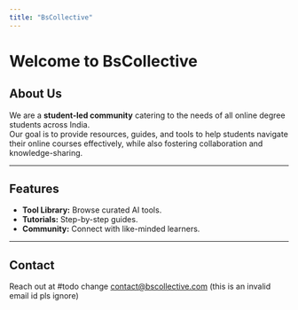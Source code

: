 ```yaml
---
title: "BsCollective"
---
```


# Welcome to BsCollective
## About Us
We are a **student-led community** catering to the needs of all online degree students across India.  
Our goal is to provide resources, guides, and tools to help students navigate their online courses effectively, while also fostering collaboration and knowledge-sharing.

---
## Features

- **Tool Library:** Browse curated AI tools.
- **Tutorials:** Step-by-step guides.
- **Community:** Connect with like-minded learners.
---
## Contact
Reach out at #todo change [contact@bscollective.com](mailto:contact@bscollective.com) (this is an invalid email id pls ignore)